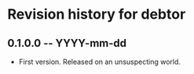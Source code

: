 # Revision history for debtor

## 0.1.0.0 -- YYYY-mm-dd

* First version. Released on an unsuspecting world.
